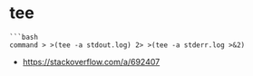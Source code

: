 # tee



```
```bash
command > >(tee -a stdout.log) 2> >(tee -a stderr.log >&2)
```

- https://stackoverflow.com/a/692407